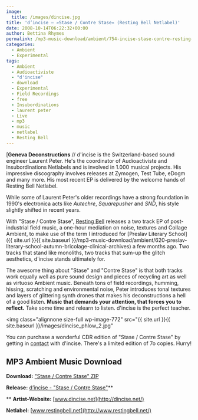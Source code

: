 ```yaml
---
image:
  title: /images/dincise.jpg
title: 'd’incise – »Stase / Contre Stase« (Resting Bell Netlabel)'
date: 2008-10-14T06:22:32+00:00
author: Bettina Rhymes
permalink: /mp3-music-download/ambient/754-incise-stase-contre-resting-bell-netlabel
categories:
  - Ambient
  - Experimental
tags:
  - Ambient
  - Audioactiviste
  - "d'incise"
  - download
  - Experimental
  - Field Recordings
  - free
  - Insubordinations
  - laurent peter
  - Live
  - mp3
  - music
  - netlabel
  - Resting Bell
---
```

[**Geneva Deconstructions** // d'incise is the Switzerland-based sound engineer Laurent Peter. He's the coordinator of Audioactiviste and Insubordinations Netlabels and is involved in 1.000 musical projects. His impressive discography involves releases at Zymogen, Test Tube, eDogm and many more. His most recent EP is delivered by the welcome hands of Resting Bell Netlabel.<!--more-->

<!--adsense-->

While some of Laurent Peter's older recordings have a strong foundation in 1990's electronica acts like _Autechre_, _Squarepusher_ and _SND_, his style slightly shifted in recent years.

With "Stase / Contre Stase", [Resting Bell](http://www.restingbell.net/releases/rb040-stase-contre-stase) releases a two track EP of post-industrial field music, a one-hour mediation on noise, textures and Collage Ambient, to make use of the term I introduced for [Preslav Literary School]({{ site.url }}{{ site.baseurl }}/mp3-music-download/ambient/620-preslav-literary-school-autumn-bricolage-clinical-archives) a few months ago. Two tracks that stand like monoliths, two tracks that sum-up the glitch aesthetics, d'incise stands ultimately for.

The awesome thing about "Stase" and "Contre Stase" is that both tracks work equally well as pure sound design and pieces of recycling art as well as virtuoso Ambient music. Beneath tons of field recordings, humming, hissing, scratching and environmental noise, Peter introduces tonal textures and layers of glittering synth drones that makes his deconstructions a hell of a good listen. **Music that demands your attention, that forces you to reflect.** Take some time and relearn to listen. d'incise is the perfect teacher.

<img class="alignnone size-full wp-image-772" src="{{ site.url }}{{ site.baseurl }}/images/dincise_phlow_2.jpg"

You can purchase a wonderful CDR edition of "Stase / Contre Stase" by getting in [contact](http://dincise.net/contact.html) with d'incise. There's a limited edition of 7o copies. Hurry!

## MP3 Ambient Music Download

**Download:** ["Stase / Contre Stase" ZIP](http://media.sonicsquirrel.net/restingbell/rb040/rb040.zip)
  
**Release:** [d’incise - "Stase / Contre Stase"](http://www.restingbell.net/releases/rb040-stase-contre-stase)**
  
** **Artist-Website:** [www.dincise.net](http://dincise.net/)
  
**Netlabel:** [www.restingbell.net](http://www.restingbell.net/)